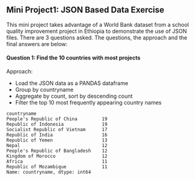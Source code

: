 ## Mini Project1: JSON Based Data Exercise

This mini project takes advantage of a World Bank dataset from a school quality improvement project in Ethiopia to demonstrate the use of JSON files. There are 3 questions asked. The questions, the approach and the final answers are below:

#### Question 1: Find the 10 countries with most projects

Approach:
- Load the JSON data as a PANDAS dataframe
- Group by countryname 
- Aggregate by count, sort by descending count
- Filter the top 10 most frequently appearing country names

```
countryname
People's Republic of China         19
Republic of Indonesia              19
Socialist Republic of Vietnam      17
Republic of India                  16
Republic of Yemen                  13
Nepal                              12
People's Republic of Bangladesh    12
Kingdom of Morocco                 12
Africa                             11
Republic of Mozambique             11
Name: countryname, dtype: int64
```
